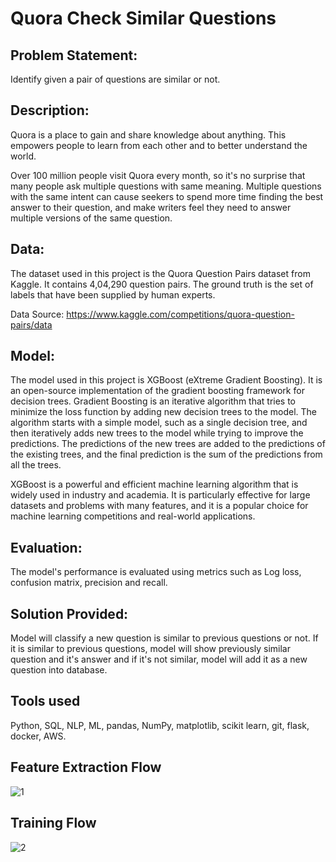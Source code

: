 
# Quora Check Similar Questions

## Problem Statement:  

Identify given a pair of questions are similar or not.

## Description:

Quora is a place to gain and share knowledge about anything. This empowers people to learn from each other and to better understand the world.

Over 100 million people visit Quora every month, so it's no surprise that many people ask multiple questions with same meaning. Multiple questions with the same intent can cause seekers to spend more time finding the best answer to their question, and make writers feel they need to answer multiple versions of the same question.

## Data: 
The dataset used in this project is the Quora Question Pairs dataset from Kaggle. It contains 4,04,290 question pairs. The ground truth is the set of labels that have been supplied by human experts.

Data Source: https://www.kaggle.com/competitions/quora-question-pairs/data

## Model:
The model used in this project is XGBoost (eXtreme Gradient Boosting). It is an open-source implementation of the gradient boosting framework for decision trees.
Gradient Boosting is an iterative algorithm that tries to minimize the loss function by adding new decision trees to the model. The algorithm starts with a simple model, such as a single decision tree, and then iteratively adds new trees to the model while trying to improve the predictions. The predictions of the new trees are added to the predictions of the existing trees, and the final prediction is the sum of the predictions from all the trees.

XGBoost is a powerful and efficient machine learning algorithm that is widely used in industry and academia. It is particularly effective for large datasets and problems with many features, and it is a popular choice for machine learning competitions and real-world applications.

## Evaluation:
The model's performance is evaluated using metrics such as Log loss, confusion matrix, precision and recall.

## Solution Provided:

Model will classify a new question is similar to previous questions or not. If it is similar to previous questions, model will show previously similar question and it's answer and if it's not similar, model will add it as a new question into database.

## Tools used

Python, SQL, NLP, ML, pandas, NumPy, matplotlib, scikit learn, git, flask, docker, AWS.

## Feature Extraction Flow

![1](flowcharts/feature%20extraction.png)

## Training Flow

![2](flowcharts/model%20training.png)
